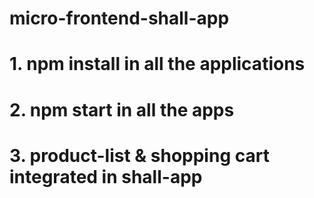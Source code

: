 # micro-frontend-shall-app

# 1. npm install in all the applications

# 2. npm start in all the apps

# 3. product-list & shopping cart integrated in shall-app